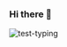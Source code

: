### Hi there 👋

![test-typing](https://user-images.githubusercontent.com/85207872/129660468-aa017019-6ffa-4373-a44b-5483d5ebcde0.gif)

<!--
**Catfish30/Catfish30** is a ✨ _special_ ✨ repository because its `README.md` (this file) appears on your GitHub profile.

Here are some ideas to get you started:

- 🔭 I’m currently working on ...
- 🌱 I’m currently learning ...
- 👯 I’m looking to collaborate on ...
- 🤔 I’m looking for help with ...
- 💬 Ask me about ...
- 📫 How to reach me: ...
- 😄 Pronouns: ...
- ⚡ Fun fact: ...
-->
